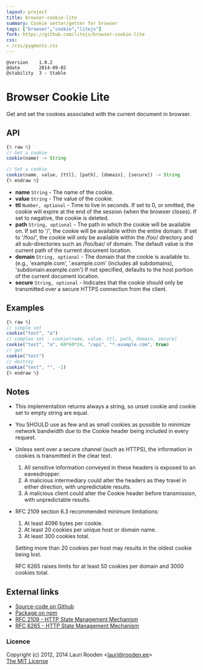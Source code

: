 ```yaml
---                                                                             
layout: project                                                                 
title: browser-cookie-lite
summary: Cookie setter/getter for browser
tags: ["browser","cookie","litejs"]
fork: https://github.com/litejs/browser-cookie-lite
css:                                                                            
- /css/pygments.css                                                              
---                                                                             
```



    @version    1.0.2
    @date       2014-09-02
    @stability  3 - Stable



Browser Cookie Lite
===================

Get and set the cookies associated with the current document in browser.

API
---

```javascript
{% raw %}
// Get a cookie
cookie(name) -> String

// Set a cookie
cookie(name, value, [ttl], [path], [domain], [secure]) -> String
{% endraw %}
```

-   **name** `String` - The name of the cookie.
-   **value** `String` - The value of the cookie.
-   **ttl** `Number, optional` - Time to live in seconds.
    If set to 0, or omitted, the cookie will expire
    at the end of the session (when the browser closes).
    If set to negative, the cookie is deleted.
-   **path** `String, optional` - The path in which the cookie will be available on.
    If set to '/', the cookie will be available within the entire domain.
    If set to '/foo/', the cookie will only be available within
    the /foo/ directory and all sub-directories such as /foo/bar/ of domain.
    The default value is the current path of the current document location.
-   **domain** `String, optional` - The domain that the cookie is available to.
    (e.g., 'example.com', '.example.com' (includes all subdomains), 'subdomain.example.com')
    If not specified, defaults to the host portion of the current document location.
-   **secure** `String, optional` - Indicates that the cookie should only be transmitted
    over a secure HTTPS connection from the client.


Examples
--------

```javascript
{% raw %}
// simple set
cookie("test", "a")
// complex set - cookie(name, value, ttl, path, domain, secure)
cookie("test", "a", 60*60*24, "/api", "*.example.com", true)
// get
cookie("test")
// destroy
cookie("test", "", -1)
{% endraw %}
```


Notes
-----

-   This implementation returns always a string,
    so unset cookie and cookie set to empty string are equal.

-   You SHOULD use as few and as small cookies as possible to minimize network
    bandwidth due to the Cookie header being included in every request.

-   Unless sent over a secure channel (such as HTTPS),
    the information in cookies is transmitted in the clear text.

    1.  All sensitive information conveyed in these headers is exposed to
        an eavesdropper.
    2.  A malicious intermediary could alter the headers as they travel
        in either direction, with unpredictable results.
    3.  A malicious client could alter the Cookie header before
        transmission, with unpredictable results.

-   RFC 2109 section 6.3 recommended minimum limitations:

    1.  At least 4096 bytes per cookie.
    2.  At least 20 cookies per unique host or domain name.
    3.  At least 300 cookies total.

    Setting more than 20 cookies per host may results in the oldest cookie being lost.

    RFC 6265 raises limits for at least 50 cookies per domain and 3000 cookies total.


External links
--------------

-   [Source-code on Github](https://github.com/litejs/browser-cookie-lite)
-   [Package on npm](https://npmjs.org/package/browser-cookie-lite)
-   [RFC 2109 - HTTP State Management Mechanism](http://tools.ietf.org/html/rfc2109)
-   [RFC 6265 - HTTP State Management Mechanism](http://tools.ietf.org/html/rfc6265)



### Licence

Copyright (c) 2012, 2014 Lauri Rooden &lt;lauri@rooden.ee&gt;  
[The MIT License](http://lauri.rooden.ee/mit-license.txt)



